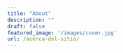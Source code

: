 ```yaml
---
title: "About"
description: ""
draft: false
featured_image: '/images/cover.jpg'
url: /acerca-del-sitio/
---
```


